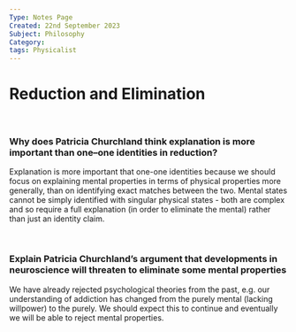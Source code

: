 ```yaml
---
Type: Notes Page
Created: 22nd September 2023
Subject: Philosophy
Category:
tags: Physicalist
---
```

# Reduction and Elimination
</br>

### Why does Patricia Churchland think explanation is more important than one–one identities in reduction?

Explanation is more important that one-one identities because we should focus on explaining mental properties in terms of physical properties more generally, than on identifying exact matches between the two. Mental states cannot be simply identified with singular physical states - both are complex and so require a full explanation (in order to eliminate the mental) rather than just an identity claim.

</br>

### Explain Patricia Churchland’s argument that developments in neuroscience will threaten to eliminate some mental properties

We have already rejected psychological theories from the past, e.g. our understanding of addiction has changed from the purely mental (lacking willpower) to the purely. We should expect this to continue and eventually we will be able to reject mental properties. 